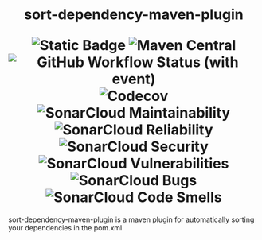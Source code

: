 <h1 align="center">
    <p>sort-dependency-maven-plugin</p>
    <img alt="Static Badge" src="https://img.shields.io/badge/Tested on OpenJDK-8/11/17-blue">
    <img alt="Maven Central" src="https://img.shields.io/maven-central/v/io.github.awesome-java-web/sort-dependency-maven-plugin?color=blue">
    <img alt="GitHub Workflow Status (with event)" src="https://img.shields.io/github/actions/workflow/status/awesome-java-web/sort-dependency-maven-plugin/maven.yml">
    <img alt="Codecov" src="https://img.shields.io/codecov/c/github/awesome-java-web/sort-dependency-maven-plugin?color=brightgreen">
    <img alt="SonarCloud Maintainability" src="https://sonarcloud.io/api/project_badges/measure?project=awesome-java-web_sort-dependency-maven-plugin&metric=sqale_rating">
    <img alt="SonarCloud Reliability" src="https://sonarcloud.io/api/project_badges/measure?project=awesome-java-web_sort-dependency-maven-plugin&metric=reliability_rating">
    <img alt="SonarCloud Security" src="https://sonarcloud.io/api/project_badges/measure?project=awesome-java-web_sort-dependency-maven-plugin&metric=security_rating">
    <img alt="SonarCloud Vulnerabilities" src="https://sonarcloud.io/api/project_badges/measure?project=awesome-java-web_sort-dependency-maven-plugin&metric=vulnerabilities">
    <img alt="SonarCloud Bugs" src="https://sonarcloud.io/api/project_badges/measure?project=awesome-java-web_sort-dependency-maven-plugin&metric=bugs">
    <img alt="SonarCloud Code Smells" src="https://sonarcloud.io/api/project_badges/measure?project=awesome-java-web_sort-dependency-maven-plugin&metric=code_smells">
</h1>

sort-dependency-maven-plugin is a maven plugin for automatically sorting your dependencies in the pom.xml

